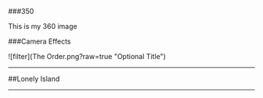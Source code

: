 ###350

This is my 360 image

<script src="//360.vizor.io/scripts/embed.js" data-vizorurl="https://360.vizor.io/embed/v/3dbv" ></script>


###Camera Effects

![filter](The Order.png?raw=true "Optional Title")

***

##Lonely Island
 
<script src="/scripts/embed.js" data-vizorurl="https://patches.vizor.io/embed/spockeye/lonely-island" ></script>

***

